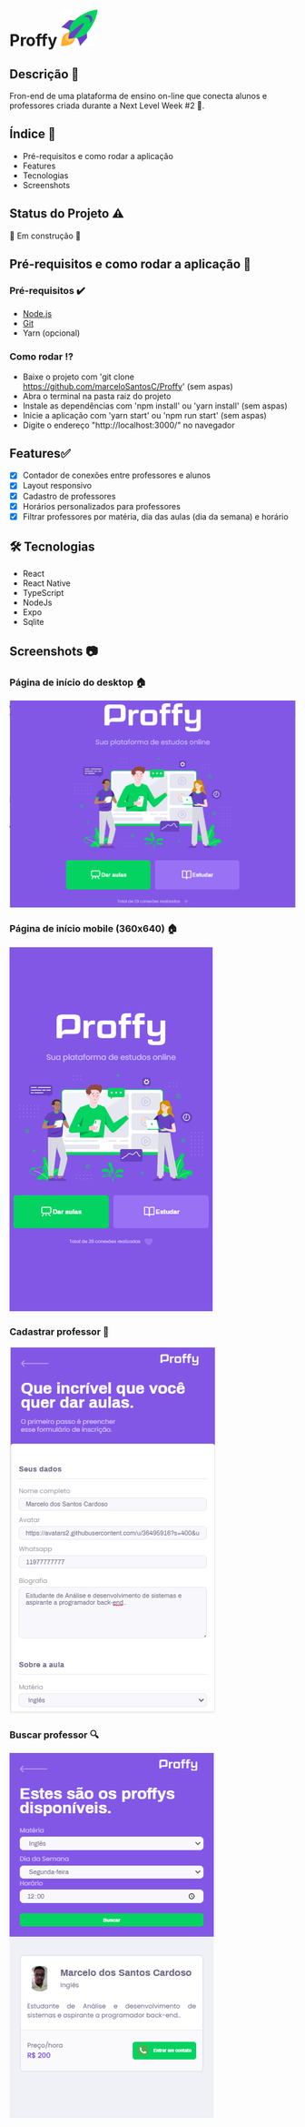 # Proffy ![nlwlogo](src/assets/images/icons/rocket.svg)
## Descrição :scroll:
Fron-end de uma plataforma de ensino on-line que conecta alunos e professores criada durante a Next Level Week #2 :rocket:.
## Índice 📌 
  - Pré-requisitos e como rodar a aplicação
  - Features
  - Tecnologias
  - Screenshots
## Status do Projeto :warning:
:construction: Em construção :construction:
## Pré-requisitos e como rodar a aplicação :memo:
### Pré-requisitos :heavy_check_mark:
  * [Node.js](https://nodejs.org/en/) 
  * [Git](https://git-scm.com)
  * Yarn (opcional)
### Como rodar :interrobang:
  * Baixe o projeto com 'git clone https://github.com/marceloSantosC/Proffy' (sem aspas)
  * Abra o terminal na pasta raiz do projeto
  * Instale as dependências com 'npm install' ou 'yarn install' (sem aspas)
  * Inicie a aplicação com 'yarn start' ou 'npm run start' (sem aspas)
  * Digite o endereço "http://localhost:3000/" no navegador
## Features✅ 
- [x] Contador de conexões entre professores e alunos
- [x] Layout responsivo
- [x] Cadastro de professores 
- [x] Horários personalizados para professores
- [x] Filtrar professores por matéria, dia das aulas (dia da semana) e horário
## 🛠 Tecnologias
  -  React
  -  React Native
  -  TypeScript
  -  NodeJs
  -  Expo
  -  Sqlite
## Screenshots :camera:
### Página de início do desktop :house:
![página inicial desktop](screenshots/desktop-main.png)
### Página de início mobile (360x640) :house:
![página inicial mobile](screenshots/mobile-main.png)
### Cadastrar professor :open_file_folder:
![cadastro de professor](screenshots/cadastro-proffy-mobile.png)
### Buscar professor :mag:
![buscar professor](screenshots/buscar-proffy.png)

  
